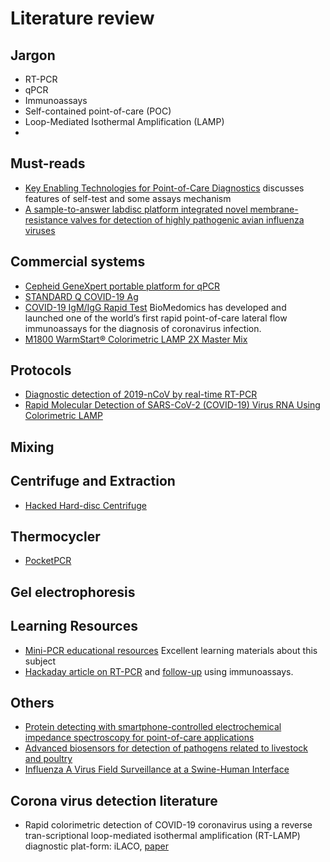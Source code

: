 # Literature review

## Jargon

* RT-PCR
* qPCR
* Immunoassays
* Self-contained point-of-care (POC)
* Loop-Mediated Isothermal Amplification (LAMP)
* 


## Must-reads

* [Key Enabling Technologies for Point-of-Care Diagnostics](https://www.ncbi.nlm.nih.gov/pmc/articles/PMC6263899/) discusses features of self-test and some assays mechanism
* [A sample-to-answer labdisc platform integrated novel membrane-resistance valves for detection of highly pathogenic avian influenza viruses](https://doi.org/10.1016/j.snb.2018.05.044)

## Commercial systems

* [Cepheid GeneXpert portable platform for qPCR](https://www.cepheid.com/coronavirus)
* [STANDARD Q COVID-19 Ag](http://sdbiosensor.com/xe/product/7672)
* [COVID-19 IgM/IgG Rapid Test](https://www.biomedomics.com/products/infectious-disease/covid-19-rt/) BioMedomics has developed and launched one of the world’s first rapid point-of-care lateral flow immunoassays for the diagnosis of coronavirus infection.
* [M1800 WarmStart® Colorimetric LAMP 2X Master Mix](https://www.neb.com/products/m1800-warmstart-colorimetric-lamp-2x-master-mix-dna-rna#Product%20Information)

## Protocols

* [Diagnostic detection of 2019-nCoV by real-time RT-PCR](https://www.who.int/docs/default-source/coronaviruse/protocol-v2-1.pdf)
* [Rapid Molecular Detection of SARS-CoV-2 (COVID-19) Virus RNA Using Colorimetric LAMP  ](https://www.medrxiv.org/content/10.1101/2020.02.26.20028373v1.full.pdf)

## Mixing

## Centrifuge and Extraction

* [Hacked Hard-disc Centrifuge](http://hackteria.org/wiki/index.php/Hacked_Hard-disc_Centrifuge)

## Thermocycler

* [PocketPCR](http://www.gaudi.ch/GaudiLabs/?page_id=873)

## Gel electrophoresis

## Learning Resources

* [Mini-PCR educational resources](https://www.minipcr.com/educational-resources/) Excellent learning materials about this subject
* [Hackaday article on RT-PCR](https://hackaday.com/2020/03/24/coronavirus-testing-just-the-facts/) and [follow-up](https://hackaday.com/2020/03/30/coronavirus-testing-follow-up-rapid-immunologic-testing/) using immunoassays.

## Others

* [Protein detecting with smartphone-controlled electrochemical impedance spectroscopy for point-of-care applications](https://doi.org/10.1016/j.snb.2015.09.041)
* [Advanced biosensors for detection of pathogens related to livestock and poultry](https://veterinaryresearch.biomedcentral.com/articles/10.1186/s13567-017-0418-5)
* [Influenza A Virus Field Surveillance at a Swine-Human Interface](https://msphere.asm.org/content/5/1/e00822-19)

## Corona virus detection literature

* Rapid colorimetric detection of COVID-19 coronavirus using a reverse tran-scriptional loop-mediated isothermal amplification (RT-LAMP) diagnostic plat-form: iLACO, [paper](https://www.medrxiv.org/content/10.1101/2020.02.20.20025874v1?fbclid=IwAR1og2ZewIgzgJwr14xnLlckQYKf59W8ILpprxkvtDgZ9DCxVpwQiL4pBtQ)
